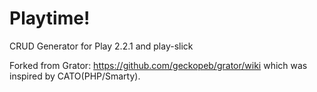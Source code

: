 Playtime!
======

CRUD Generator for Play 2.2.1 and play-slick

Forked from Grator: https://github.com/geckopeb/grator/wiki which was inspired by CATO(PHP/Smarty).

